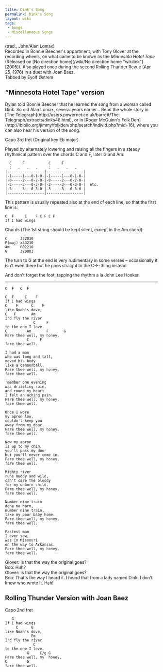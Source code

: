 ```yaml
---
title: Dink's Song
permalink: Dink's Song
layout: wiki
tags:
 - Songs
 - Miscellaneous Songs
---
```


(trad., John/Alan Lomax)  
Recorded in Bonnie Beecher's appartment, with Tony Glover at the
recording wheels, on what came to be known as the *Minnesota Hotel Tape*
(Released on [No direction home](/wiki/No direction home "wikilink") [2005]).
Also played once during the second Rolling Thunder Revue (Apr 25, 1976)
in a duet with Joan Baez.  
Tabbed by Eyolf Østrem

<h2 class="songversion">
“Minnesota Hotel Tape” version

</h2>
Dylan told Bonnie Beecher that he learned the song from a woman called
Dink. So did Alan Lomax, several years earlier... Read the whole story
in [The
Telegraph](http://users.powernet.co.uk/barrett/The-Telegraph/extracts/dinks48.html),
or in [Roger McGuinn's Folk
Den](http://ibiblio.org/jimmy/folkden/php/search/individ.php?mid=16),
where you can also hear his version of the song.

Capo 3rd fret (Original key Eb major)

Played by alternately lowering and raising all the fingers in a steady
rhythmical pattern over the chords C and F, later G and Am:

      C     F           C     F
      :   .   .   .     :   .   .   .
    |-----------------|-----------------|
    |-1-----1---0-1-0-|-1-----1---0-1-0-|
    |-0-----2---0-2-0-|-0-----2---0-2-0-|
    |-2-----3---0-3-0-|-2-----3---0-3-0-|  etc.
    |-3-----3---0-3-0-|-3-----3---0-3-0-|
    |-----------------|-----------------|

This pattern is usually repeated also at the end of each line, so that
the first line is:

    C  F     C    F C F C F
    If I had wings

Chords (The 1st string should be kept silent, except in the Am chord):

    C      332010
    F(maj) x33210
    Am     002210
    G      320003

The turn to G at the end is very rudimentary in some verses –
occasionally it isn't even there but he goes straight to the C-F-thing
instead.

And don't forget the foot, tapping the rhythm a la John Lee Hooker.

* * * * *

    C  F   C  F

    C  F     C    F
    If I had wings
    C    F      C    F
    like Noah's dove,
    C   F       Am
    I'd fly the river
                 C     F
    to the one I love.
    C         Am       F       G
    Fare thee well, my honey,
              C     F
    fare thee well.

    I had a man
    who was long and tall,
    moved his body
    like a cannonball.
    Fare thee well, my honey,
    fare thee well.

    'member one evening
    was drizzling rain,
    and round my heart
    I felt an aching pain.
    Fare thee well, my honey,
    fare thee well.

    Once I wore
    my apron low,
    couldn't keep you
    away from my door.
    Fare thee well, my honey,
    fare thee well.

    Now my apron
    is up to my chin,
    you'll pass my door
    but you'll never come in.
    Fare thee well, my honey,
    fare thee well.

    Mighty river
    runs muddy and wild,
    can't care the bloody
    for my unborn child.
    Fare thee well, my honey,
    fare thee well.

    Number nine train
    done no harm,
    number nine train,
    take my poor baby home.
    Fare thee well, my honey,
    fare thee well.

    Fastest man
    I ever saw,
    was in Missouri
    on the way to Arkansas.
    Fare thee well, my honey,
    fare thee well.

Glover: Is that the way the original goes?  
Bob: Huh?  
Glover: Is that the way the original goes?  
Bob: That's the way I heard it. I heard that from a lady named Dink. I
don't know who wrote it. Hah!

<h2 class="songversion">
Rolling Thunder Version with Joan Baez

</h2>
Capo 2nd fret

       G
    If I had wings
         C      G
    like Noah's dove,
                Em
    I'd fly the river
                 C
    to the one I love.
              G     C/g G
    Fare thee well, my  honey,
    C         G
    fare thee well.
